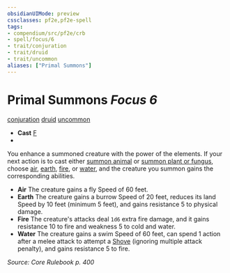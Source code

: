 ```yaml
---
obsidianUIMode: preview
cssclasses: pf2e,pf2e-spell
tags:
- compendium/src/pf2e/crb
- spell/focus/6
- trait/conjuration
- trait/druid
- trait/uncommon
aliases: ["Primal Summons"]
---
```

# Primal Summons *Focus 6*   
[conjuration](rules/traits/conjuration.md "Conjuration School Trait")  [druid](rules/traits/druid.md "Druid Class Trait")  [uncommon](rules/traits/uncommon.md "Uncommon Rarity Trait")  

- **Cast** [F](rules/core-rulebook/chapter-9-playing-the-game.md#Actions "Free Action") 
- 

You enhance a summoned creature with the power of the elements. If your next action is to cast either [summon animal](compendium/spells/summon-animal.md) or [summon plant or fungus](compendium/spells/summon-plant-or-fungus.md), choose [air](rules/traits/air.md "Air Energy & Element Trait"), [earth](rules/traits/earth.md "Earth Energy & Element Trait"), [fire](rules/traits/fire.md "Fire Energy & Element Trait"), or [water](rules/traits/water.md "Water Energy & Element Trait"), and the creature you summon gains the corresponding abilities.

- **Air** The creature gains a fly Speed of 60 feet.
- **Earth** The creature gains a burrow Speed of 20 feet, reduces its land Speed by 10 feet (minimum 5 feet), and gains resistance 5 to physical damage.
- **Fire** The creature's attacks deal `1d6` extra fire damage, and it gains resistance 10 to fire and weakness 5 to cold and water.
- **Water** The creature gains a swim Speed of 60 feet, can spend 1 action after a melee attack to attempt a [Shove](rules/actions/shove.md) (ignoring multiple attack penalty), and gains resistance 5 to fire.

*Source: Core Rulebook p. 400*